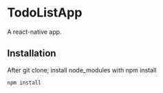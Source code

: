 # TodoListApp

A react-native app. 

## Installation

After git clone, install node_modules with npm install

```bash
npm install
```
